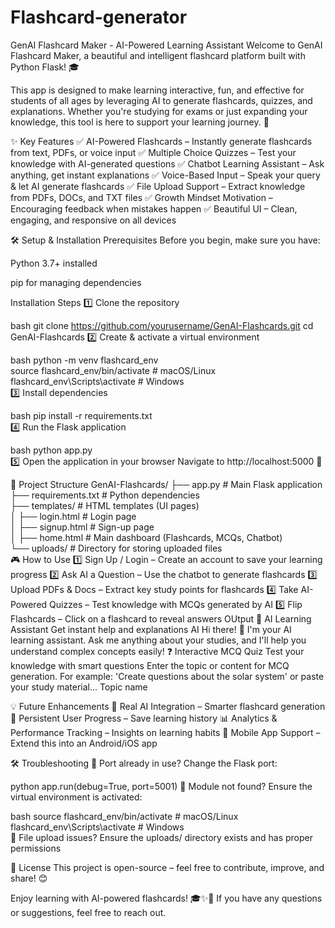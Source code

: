 # Flashcard-generator
GenAI Flashcard Maker - AI-Powered Learning Assistant
Welcome to GenAI Flashcard Maker, a beautiful and intelligent flashcard platform built with Python Flask! 🎓

This app is designed to make learning interactive, fun, and effective for students of all ages by leveraging AI to generate flashcards, quizzes, and explanations. Whether you're studying for exams or just expanding your knowledge, this tool is here to support your learning journey. 🚀

✨ Key Features
✅ AI-Powered Flashcards – Instantly generate flashcards from text, PDFs, or voice input ✅ Multiple Choice Quizzes – Test your knowledge with AI-generated questions ✅ Chatbot Learning Assistant – Ask anything, get instant explanations ✅ Voice-Based Input – Speak your query & let AI generate flashcards ✅ File Upload Support – Extract knowledge from PDFs, DOCs, and TXT files ✅ Growth Mindset Motivation – Encouraging feedback when mistakes happen ✅ Beautiful UI – Clean, engaging, and responsive on all devices

🛠️ Setup & Installation
Prerequisites
Before you begin, make sure you have:

Python 3.7+ installed

pip for managing dependencies

Installation Steps
1️⃣ Clone the repository

bash
git clone https://github.com/yourusername/GenAI-Flashcards.git
cd GenAI-Flashcards
2️⃣ Create & activate a virtual environment

bash
python -m venv flashcard_env  
source flashcard_env/bin/activate  # macOS/Linux  
flashcard_env\Scripts\activate  # Windows  
3️⃣ Install dependencies

bash
pip install -r requirements.txt  
4️⃣ Run the Flask application

bash
python app.py  
5️⃣ Open the application in your browser Navigate to http://localhost:5000 🎉

📂 Project Structure
GenAI-Flashcards/
├── app.py                 # Main Flask application  
├── requirements.txt       # Python dependencies  
├── templates/             # HTML templates (UI pages)  
│   ├── login.html         # Login page  
│   ├── signup.html        # Sign-up page  
│   ├── home.html          # Main dashboard (Flashcards, MCQs, Chatbot)  
└── uploads/               # Directory for storing uploaded files  
🎮 How to Use
1️⃣ Sign Up / Login – Create an account to save your learning progress 2️⃣ Ask AI a Question – Use the chatbot to generate flashcards 3️⃣ Upload PDFs & Docs – Extract key study points for flashcards 4️⃣ Take AI-Powered Quizzes – Test knowledge with MCQs generated by AI 5️⃣ Flip Flashcards – Click on a flashcard to reveal answers
OUtput
🤖
AI Learning Assistant
Get instant help and explanations
AI
Hi there! 👋 I'm your AI learning assistant. Ask me anything about your studies, and I'll help you understand complex concepts easily!
❓
Interactive MCQ Quiz
Test your knowledge with smart questions
Enter the topic or content for MCQ generation. For example: 'Create questions about the solar system' or paste your study material...
Topic name


💡 Future Enhancements
🚀 Real AI Integration – Smarter flashcard generation 🔄 Persistent User Progress – Save learning history 📊 Analytics & Performance Tracking – Insights on learning habits 📱 Mobile App Support – Extend this into an Android/iOS app

🛠️ Troubleshooting
🛑 Port already in use? Change the Flask port:

python
app.run(debug=True, port=5001)
🛑 Module not found? Ensure the virtual environment is activated:

bash
source flashcard_env/bin/activate  # macOS/Linux  
flashcard_env\Scripts\activate  # Windows  
🛑 File upload issues? Ensure the uploads/ directory exists and has proper permissions

📜 License
This project is open-source – feel free to contribute, improve, and share! 😊

Enjoy learning with AI-powered flashcards! 🎓✨🚀 If you have any questions or suggestions, feel free to reach out.

